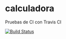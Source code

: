 # calculadora
Pruebas de CI con Travis CI

[![Build Status](https://travis-ci.org/jreyesgs/calculadora.svg?branch=master)](https://travis-ci.org/jreyesgs/calculadora)